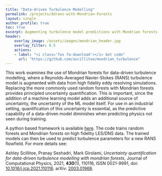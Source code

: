 ```yaml
---
title: "Data-driven Turbulence Modelling"
permalink: /projects/ddrans-with-Mondrian-Forests
layout: single
author_profile: true
toc: true
excerpt: Augmenting turbulence model predictions with Mondrian forests.  
header:
    overlay_image: /assets/images/mondrian_header.jpg
    overlay_filter: 0.5
    actions:
    - label: "<i class='fas fa-download'></i> Get code"
      url: "https://github.com/ascillitoe/mondrian_turbulence"
---
```


This work examines the use of Mondrian forests for data-driven turbulence modelling, where a Reynolds-Averaged Navier-Stokes (RANS) turbulence model is augmented with data from high fidelity eddy resolving simulations. Replacing the more commonly used random forests with Mondrian forests provides principled uncertainty quantification. This is important, since the addition of a machine learning model adds an additional source of uncertainty, the uncertainty of the ML model itself. For use in an industrial setting, quantification of this uncertainty is essential, as the predictive capability of a data-driven model diminishes when predicting physics not seen during training. 

A python based framework is available [here](https://github.com/ascillitoe/mondrian_turbulence). The code trains random forests and Mondrian forests on high fidelity LES/DNS data. The trained models can then be used to predict turbulence parameters for a new RANS flowfield. For more details see:

Ashley Scillitoe, Pranay Seshadri, Mark Girolami,
*Uncertainty quantification for data-driven turbulence modelling with mondrian forests*,
Journal of Computational Physics,
2021,
**430**(1), 110116,
ISSN 0021-9991,
doi: [10.1016/j.jcp.2021.110116](https://doi.org/10.1016/j.jcp.2021.110116). 
arXiv: [2003.01968](http://arxiv.org/abs/2003.01968).
